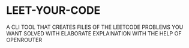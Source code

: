 # LEET-YOUR-CODE
A CLI TOOL THAT CREATES FILES OF THE LEETCODE PROBLEMS YOU WANT SOLVED WITH ELABORATE EXPLAINATION WITH THE HELP OF OPENROUTER
